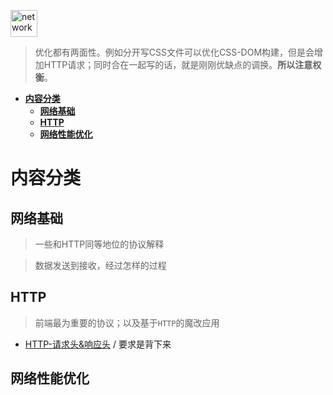 <img src="https://raw.githubusercontent.com/JiangWeixian/JS-Tips/master/img/http.png" height="43px" alt="network"></img>

> 优化都有两面性。例如分开写CSS文件可以优化CSS-DOM构建，但是会增加HTTP请求；同时合在一起写的话，就是刚刚优缺点的调换。**所以注意权衡**。

<!-- TOC -->

- [**内容分类**](#内容分类)
  - [**网络基础**](#网络基础)
  - [**HTTP**](#http)
  - [**网络性能优化**](#网络性能优化)

<!-- /TOC -->

# **内容分类**

## **网络基础**

> 一些和HTTP同等地位的协议解释

> 数据发送到接收，经过怎样的过程

## **HTTP**

> 前端最为重要的协议；以及基于`HTTP`的魔改应用

* [HTTP-请求头&响应头](https://github.com/JiangWeixian/JS-Tips/blob/master/%E7%BD%91%E7%BB%9C%E5%9F%BA%E7%A1%80/HTTP-request%26response-headers.md) / 要求是背下来

## **网络性能优化**


